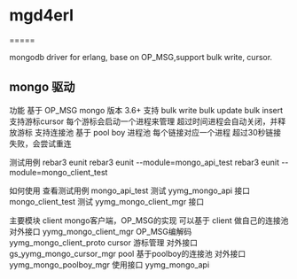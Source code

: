# mgd4erl
=====

mongodb driver for erlang, base on OP_MSG,support bulk write, cursor.

mongo 驱动
-----

功能
        基于 OP_MSG
        mongo 版本 3.6+
        支持 bulk write
            bulk update
            bulk insert
        支持游标cursor
            每个游标会启动一个进程来管理
            超过时间进程会自动关闭，并释放游标
        支持连接池
            基于 pool boy 进程池
            每个链接对应一个进程
            超过30秒链接失败，会尝试重连


测试用例
        rebar3 eunit
        rebar3 eunit --module=mongo_api_test
        rebar3 eunit --module=mongo_client_test

如何使用
        查看测试用例
        mongo_api_test
            测试 yymg_mongo_api 接口
        mongo_client_test
            测试 yymg_mongo_client_mgr 接口


主要模块
        client
            mongo客户端，OP_MSG的实现
            可以基于 client 做自己的连接池
            对外接口
                yymg_mongo_client_mgr
            OP_MSG编解码
                yymg_mongo_client_proto
        cursor
            游标管理
            对外接口
                gs_yymg_mongo_cursor_mgr
        pool
            基于poolboy的连接池
            对外接口
                yymg_mongo_poolboy_mgr
        使用接口
            yymg_mongo_api
